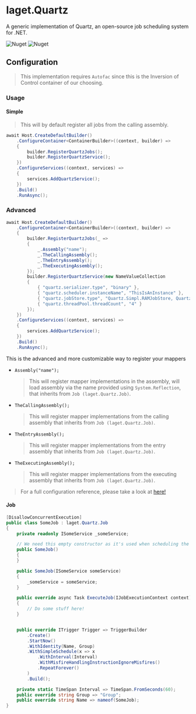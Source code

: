 ﻿# laget.Quartz
A generic implementation of Quartz, an open-source job scheduling system for .NET.

![Nuget](https://img.shields.io/nuget/v/laget.Quartz)
![Nuget](https://img.shields.io/nuget/dt/laget.Quartz)

## Configuration
> This implementation requires `Autofac` since this is the Inversion of Control container of our choosing.

### Usage
#### Simple
> This will by default register all jobs from the calling assembly.
```c#
await Host.CreateDefaultBuilder()
    .ConfigureContainer<ContainerBuilder>((context, builder) =>
    {
        builder.RegisterQuartzJobs();
        builder.RegisterQuartzService();
    })
    .ConfigureServices((context, services) =>
    {
        services.AddQuartzService();
    })
    .Build()
    .RunAsync();
```

### Advanced
```c#
await Host.CreateDefaultBuilder()
    .ConfigureContainer<ContainerBuilder>((context, builder) =>
    {
        builder.RegisterQuartzJobs(_ =>
        {
            _.Assembly("name");
            _.TheCallingAssembly();
            _.TheEntryAssembly();
            _.TheExecutingAssembly();
        });
        builder.RegisterQuartzService(new NameValueCollection
        {
            { "quartz.serializer.type", "binary" },
            { "quartz.scheduler.instanceName", "ThisIsAnInstance" },
            { "quartz.jobStore.type", "Quartz.Simpl.RAMJobStore, Quartz" },
            { "quartz.threadPool.threadCount", "4" }
        });
    })
    .ConfigureServices((context, services) =>
    {
        services.AddQuartzService();
    })
    .Build()
    .RunAsync();
```


This is the advanced and more customizable way to register your mappers

* `Assembly("name");`
  > This will register mapper implementations in the assembly, will load assembly via the name provided using `System.Reflection`, that inherits from `Job (laget.Quartz.Job)`.
* `TheCallingAssembly();`
  > This will register mapper implementations from the calling assembly that inherits from `Job (laget.Quartz.Job)`.
* `TheEntryAssembly();`
  > This will register mapper implementations from the entry assembly that inherits from `Job (laget.Quartz.Job)`.
* `TheExecutingAssembly();`
  > This will register mapper implementations from the executing assembly that inherits from `Job (laget.Quartz.Job)`.

> For a full configuration reference, please take a look at [here!](https://www.quartz-scheduler.net/documentation/quartz-3.x/configuration/reference.html#main-configuration)

#### Job
```c#
[DisallowConcurrentExecution]
public class SomeJob : laget.Quartz.Job
{
    private readonly ISomeService _someService;

    // We need this empty constructor as it's used when scheduling the job
    public SomeJob()
    {
    }

    public SomeJob(ISomeService someService)
    {
        _someService = someService;
    }

    public override async Task ExecuteJob(IJobExecutionContext context)
    {
        // Do some stuff here!
    }


    public override ITrigger Trigger => TriggerBuilder
        .Create()
        .StartNow()
        .WithIdentity(Name, Group)
        .WithSimpleSchedule(x => x
            .WithInterval(Interval)
            .WithMisfireHandlingInstructionIgnoreMisfires()
            .RepeatForever()
        )
        .Build();

    private static TimeSpan Interval => TimeSpan.FromSeconds(60);
    public override string Group => "Group";
    public override string Name => nameof(SomeJob);
}
```
